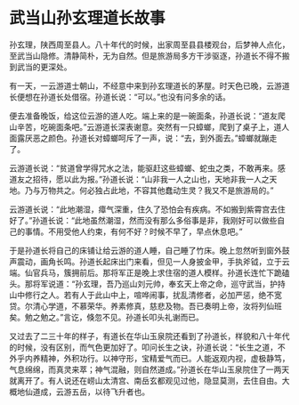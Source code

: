 # 武当山孙玄理道长故事

孙玄理，陕西周至县人。八十年代的时候，出家周至县县楼观台，后梦神人点化，至武当山隐修。清静简朴，无为自然。但是旅游局多方干涉驱逐，孙道长不得不搬到武当的更深处。

有一天，一云游道士朝山，不经意中来到孙玄理道长的茅屋。时天色已晚，云游道长便想在孙道长处借宿。孙道长说：“可以。”也没有问多余的话。

便去准备晚饭，给这位云游的道人吃。端上来的是一碗面条，孙道长说：“道友爬山辛苦，吃碗面条吧。”云游道长深表谢意。突然有一只蟑螂，爬到了桌子上，道人面露厌恶之颜色。孙道长对蟑螂呵斥了一声，说：“去，到外面去。”蟑螂就蹦走了。

云游道长说：“贫道曾学得咒水之法，能驱赶这些蟑螂、蛇虫之类，不敢再来。感道友之招待，愿以此为报。”孙道长说：“山非我一人之山也，天地非我一人之天地。乃与万物共之。何必独占此地，不容其他蠢动生灵？我又不是旅游局的。”

云游道长说：“此地潮湿，瘴气深重，住久了恐怕会有疾病。不如搬到紫霄宫去住好了。”孙道长说：“此地虽然潮湿，然而没有那么多俗事是非，我刚好可以做些自己的事情。不用受他人约束，有何不好？时候不早了，早点休息吧。”

于是孙道长将自己的床铺让给云游的道人睡，自己睡了竹床。晚上忽然听到窗外鼓声震动，画角长鸣。孙道长起床出门来看，但见一人身披金甲，手执斧钺，立于云端。仙官兵马，簇拥前后。那将军正是晚上求住宿的道人模样。孙道长连忙下跪磕头。那将军说道：“孙玄理，吾乃巡山刘元帅，奉玄天上帝之命，巡守武当，护持山中修行之人。若有人于此山中上，喧哗闹事，扰乱清修者，必加严惩，绝不宽贷。尔清心学道，不慕荣华。养素修真，慈悲及物。吾已奏明上帝，汝将列仙班矣。勉之勉之。”言讫，倏忽不见。孙道长叩头礼谢而已。

又过去了二三十年的样子，有道长在华山玉泉院还看到了孙道长，样貌和八十年代的时候，没有区别，而气色更加好了。叩问长生之诀，孙道长说：“长生之道，不外乎内养精神，外积功行。以神守形，宝精爱气而已。人能返观内视，虚极静笃，气息绵绵，而真灵来萃；神气混融，则自然道成。”孙道长在华山玉泉院住了一两天就离开了。有人说还在崂山太清宫、南岳玄都观见过他，隐显莫测，去住自由。大概地仙道成，云游五岳，以待飞升者也。
